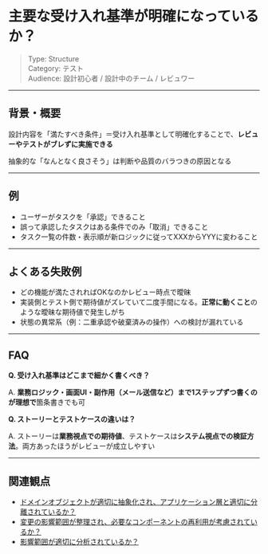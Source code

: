 # 主要な受け入れ基準が明確になっているか？

> Type: Structure  
> Category: テスト  
> Audience: 設計初心者 / 設計中のチーム / レビュワー

---

## 背景・概要

設計内容を「満たすべき条件」＝受け入れ基準として明確化することで、**レビューやテストがブレずに実施できる**

抽象的な「なんとなく良さそう」は判断や品質のバラつきの原因となる

---

## 例

- ユーザーがタスクを「承認」できること
- 誤って承認したタスクはある条件でのみ「取消」できること
- タスク一覧の件数・表示順が新ロジックに従ってXXXからYYYに変わること

---

## よくある失敗例

- どの機能が満たされればOKなのかレビュー時点で曖昧
- 実装側とテスト側で期待値がズレていて二度手間になる。**正常に動くこと**のような曖昧な期待値で発生しがち
- 状態の異常系（例：二重承認や破棄済みの操作）への検討が漏れている

---

## FAQ

**Q. 受け入れ基準はどこまで細かく書くべき？**

A. **業務ロジック・画面UI・副作用（メール送信など）まで1ステップずつ書くのが理想で**箇条書きでも可

**Q. ストーリーとテストケースの違いは？**

A. ストーリーは**業務視点での期待値**、テストケースは**システム視点での検証方法**。両方あったほうがレビューが成立しやすい

---

## 関連観点

- [ドメインオブジェクトが適切に抽象化され、アプリケーション層と適切に分離されているか？](https://zenn.dev/kanaria007/articles/2454bcc637fa86)
- [変更の影響範囲が整理され、必要なコンポーネントの再利用が考慮されているか？](https://zenn.dev/kanaria007/articles/95f9d91567a9ee)
- [影響範囲が適切に分析されているか？](https://zenn.dev/kanaria007/articles/889dbfe28a793e)
